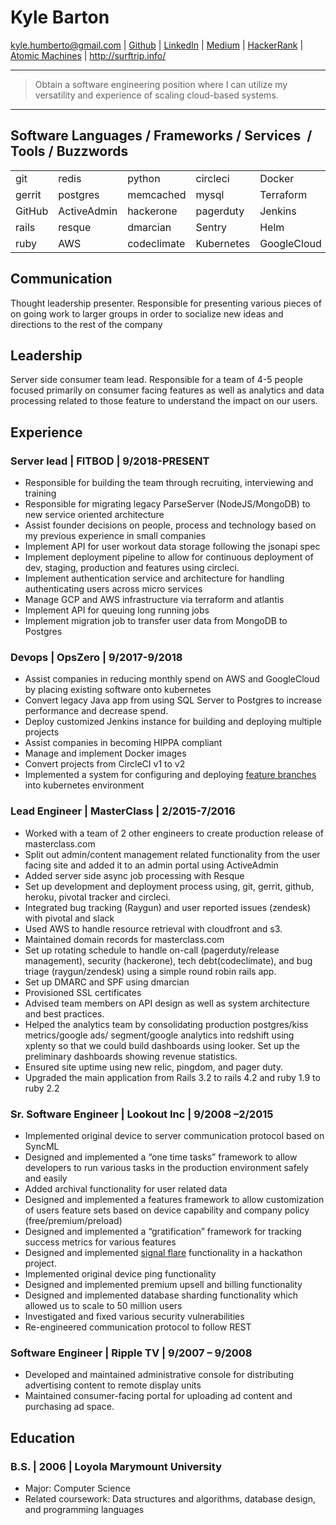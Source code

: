 Kyle Barton
===========
kyle.humberto@gmail.com | [Github](https://github.com/sideshowbandana) | [LinkedIn](https://www.linkedin.com/in/kyle-barton-586a39180/) | [Medium](https://medium.com/@kyle_26541) | [HackerRank](https://www.hackerrank.com/kyle_humberto) | [Atomic Machines](https://www.facebook.com/TheAtomicMachines/) | <http://surftrip.info/>

----

> Obtain a software engineering position where I can utilize my versatility and experience of scaling cloud-based systems.

----

## Software Languages / Frameworks / Services  / Tools / Buzzwords ##


|               |               |             |               |                |            |
| :------------ | :------------ | :---------- | :------------ | :------------- | :--------  |
| git           | redis         | python      | circleci      | Docker         | Atlantis   |
| gerrit        | postgres      | memcached   | mysql         | Terraform      | Airflow    |
| GitHub        | ActiveAdmin   | hackerone   | pagerduty     | Jenkins        | Cloudflare |
| rails         | resque        | dmarcian    | Sentry        | Helm           | Emacs      |
| ruby          | AWS           | codeclimate | Kubernetes    | GoogleCloud    | NewRelic   |

## Communication ##

Thought leadership presenter. Responsible for presenting various pieces of on going work to larger groups in order to socialize new ideas and directions to the rest of the company

## Leadership ##

Server side consumer team lead. Responsible for a team of 4-5 people focused primarily on consumer facing features as well as analytics and data processing related to those feature to understand the impact on our users.

## Experience ##

### Server lead | FITBOD | 9/2018-PRESENT ###

- Responsible for building the team through recruiting, interviewing and training
- Responsible for migrating legacy ParseServer (NodeJS/MongoDB) to new service oriented architecture
- Assist founder decisions on people, process and technology based on my previous experience in small companies
- Implement API for user workout data storage following the jsonapi spec
- Implement deployment pipeline to allow for continuous deployment of dev, staging, production and features using circleci.
- Implement authentication service and architecture for handling authenticating users across micro services
- Manage GCP and AWS infrastructure via terraform and atlantis
- Implement API for queuing long running jobs
- Implement migration job to transfer user data from MongoDB to Postgres

### Devops | OpsZero | 9/2017-9/2018 ###

- Assist companies in reducing monthly spend on AWS and GoogleCloud by placing existing software onto kubernetes
- Convert legacy Java app from using SQL Server to Postgres to increase performance and decrease spend.
- Deploy customized Jenkins instance for building and deploying multiple projects
- Assist companies in becoming HIPPA compliant
- Manage and implement Docker images
- Convert projects from CircleCI v1 to v2
- Implemented a system for configuring and deploying [feature branches](https://itnext.io/feature-deployments-in-kubernetes-c74bdcff0d8e) into kubernetes environment

### Lead Engineer | MasterClass | 2/2015-7/2016 ###

- Worked with a team of 2 other engineers to create production release of masterclass.com
- Split out admin/content management related functionality from the user facing site and added it to an admin portal using ActiveAdmin
- Added server side async job processing with Resque
- Set up development and deployment process using, git, gerrit, github, heroku, pivotal tracker and circleci.
- Integrated bug tracking (Raygun) and user reported issues (zendesk) with pivotal and slack
- Used AWS to handle resource retrieval with cloudfront and s3.
- Maintained domain records for masterclass.com
- Set up rotating schedule to handle on-call (pagerduty/release management), security (hackerone), tech debt(codeclimate), and bug triage (raygun/zendesk) using a simple round robin rails app.
- Set up DMARC and SPF using dmarcian
- Provisioned SSL certificates
- Advised team members on API design as well as system architecture and best practices.
- Helped the analytics team by consolidating production postgres/kiss metrics/google ads/ segment/google analytics into redshift using xplenty so that we could build dashboards using looker. Set up the preliminary dashboards showing revenue statistics.
- Ensured site uptime using new relic, pingdom, and pager duty.
- Upgraded the main application from Rails 3.2 to rails 4.2 and ruby 1.9 to ruby 2.2

### Sr. Software Engineer | Lookout Inc | 9/2008 –2/2015 ###

- Implemented original device to server communication protocol based on SyncML
- Designed and implemented a “one time tasks” framework to allow developers to run various tasks in the production environment safely and easily
- Added archival functionality for user related data
- Designed and implemented a features framework to allow customization of users feature sets based on device capability and company policy (free/premium/preload)
- Designed and implemented a “gratification” framework for tracking success metrics for various features
- Designed and implemented [signal flare](https://venturebeat.com/2012/10/09/lookout-redesign/) functionality in a hackathon project.
- Implemented original device ping functionality
- Designed and implemented premium upsell and billing functionality
- Designed and implemented database sharding functionality which allowed us to scale to 50 million users
- Investigated and fixed various security vulnerabilities
- Re-engineered communication protocol to follow REST

### Software Engineer | Ripple TV | 9/2007 – 9/2008 ###

- Developed and maintained administrative console for distributing advertising content to remote display units
- Maintained consumer-facing portal for uploading ad content and purchasing ad space.


## Education ##

### B.S. | 2006 | Loyola Marymount University ###

- Major: Computer Science
- Related coursework: Data structures and algorithms, database design, and programming languages
